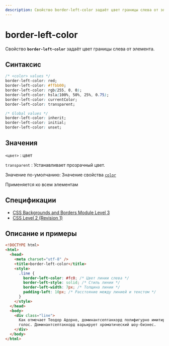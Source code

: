 ```yaml
---
description: Свойство border-left-color задаёт цвет границы слева от элемента
---
```


# border-left-color

Свойство **`border-left-color`** задаёт цвет границы слева от элемента.

## Синтаксис

```css
/* <color> values */
border-left-color: red;
border-left-color: #ffbb00;
border-left-color: rgb(255, 0, 0);
border-left-color: hsla(100%, 50%, 25%, 0.75);
border-left-color: currentColor;
border-left-color: transparent;

/* Global values */
border-left-color: inherit;
border-left-color: initial;
border-left-color: unset;
```

## Значения

`<цвет>`
: цвет

`transparent`
: Устанавливает прозрачный цвет.

Значение по-умолчанию: Значение свойства [`color`](color.md)

Применяется ко всем элементам

## Спецификации

- [CSS Backgrounds and Borders Module Level 3](http://dev.w3.org/csswg/css3-background/#border-left-color)
- [CSS Level 2 (Revision 1)](http://www.w3.org/TR/CSS2/box.html#border-color-properties)

## Описание и примеры

```html
<!DOCTYPE html>
<html>
  <head>
    <meta charset="utf-8" />
    <title>border-left-color</title>
    <style>
      .line {
        border-left-color: #fc0; /* Цвет линии слева */
        border-left-style: solid; /* Стиль линии */
        border-left-width: 7px; /* Толщина линии */
        padding-left: 10px; /* Расстояние между линией и текстом */
      }
    </style>
  </head>
  <body>
    <div class="line">
      Как отмечает Теодор Адорно, доминантсептаккорд полифигурно имитирует
      голос. Доминантсептаккорд варьирует хроматический шоу-бизнес.
    </div>
  </body>
</html>
```
